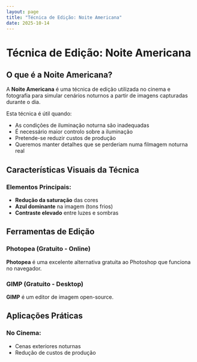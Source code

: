 ```yaml
---
layout: page
title: "Técnica de Edição: Noite Americana"
date: 2025-10-14
---
```


# Técnica de Edição: Noite Americana

## O que é a Noite Americana?

A **Noite Americana** é uma técnica de edição utilizada no cinema e fotografia para simular cenários noturnos a partir de imagens capturadas durante o dia.

Esta técnica é útil quando:
- As condições de iluminação noturna são inadequadas
- É necessário maior controlo sobre a iluminação
- Pretende-se reduzir custos de produção
- Queremos manter detalhes que se perderiam numa filmagem noturna real

## Características Visuais da Técnica

### Elementos Principais:
- **Redução da saturação** das cores
- **Azul dominante** na imagem (tons frios)
- **Contraste elevado** entre luzes e sombras

## Ferramentas de Edição

### Photopea (Gratuito - Online)
**Photopea** é uma excelente alternativa gratuita ao Photoshop que funciona no navegador.

### GIMP (Gratuito - Desktop)
**GIMP** é um editor de imagem open-source.

## Aplicações Práticas

### No Cinema:
- Cenas exteriores noturnas
- Redução de custos de produção